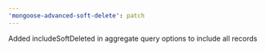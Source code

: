 ```yaml
---
'mongoose-advanced-soft-delete': patch
---
```


Added includeSoftDeleted in aggregate query options to include all records
